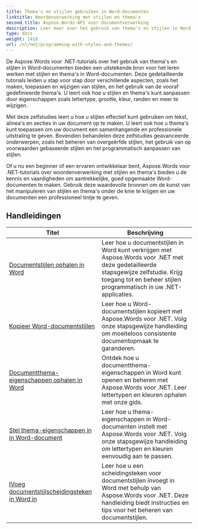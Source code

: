 ```yaml
---
title: Thema's en stijlen gebruiken in Word-documenten
linktitle: Woordenverwerking met stijlen en thema's
second_title: Aspose.Words-API voor documentverwerking
description: Leer meer over het gebruik van thema's en stijlen in Word-documenten met Aspose.Words voor .NET. Leer hoe u stijlen en thema's in uw Word-documenten kunt maken, toepassen en aanpassen met stapsgewijze zelfstudies en C#-codevoorbeelden.
type: docs
weight: 1410
url: /nl/net/programming-with-styles-and-themes/
---
```

De Aspose.Words voor .NET-tutorials over het gebruik van thema's en stijlen in Word-documenten bieden een uitstekende bron voor het leren werken met stijlen en thema's in Word-documenten. Deze gedetailleerde tutorials leiden u stap voor stap door verschillende aspecten, zoals het maken, toepassen en wijzigen van stijlen, en het gebruik van de vooraf gedefinieerde thema's. U leert ook hoe u stijlen en thema's kunt aanpassen door eigenschappen zoals lettertype, grootte, kleur, randen en meer te wijzigen.

Met deze zelfstudies leert u hoe u stijlen effectief kunt gebruiken om tekst, alinea's en secties in uw document op te maken. U leert ook hoe u thema's kunt toepassen om uw document een samenhangende en professionele uitstraling te geven. Bovendien behandelen deze zelfstudies geavanceerde onderwerpen, zoals het beheren van overgeërfde stijlen, het gebruik van op voorwaarden gebaseerde stijlen en het programmatisch aanpassen van stijlen.

Of u nu een beginner of een ervaren ontwikkelaar bent, Aspose.Words voor .NET-tutorials over woordenverwerking met stijlen en thema's bieden u de kennis en vaardigheden om aantrekkelijke, goed opgemaakte Word-documenten te maken. Gebruik deze waardevolle bronnen om de kunst van het manipuleren van stijlen en thema's onder de knie te krijgen en uw documenten een professioneel tintje te geven.

 ## Handleidingen
| Titel | Beschrijving |
| --- | --- |
| [Documentstijlen ophalen in Word](./access-styles/) | Leer hoe u documentstijlen in Word kunt verkrijgen met Aspose.Words voor .NET met deze gedetailleerde stapsgewijze zelfstudie. Krijg toegang tot en beheer stijlen programmatisch in uw .NET-applicaties. |
| [Kopieer Word-documentstijlen](./copy-styles/) | Leer hoe u Word-documentstijlen kopieert met Aspose.Words voor .NET. Volg onze stapsgewijze handleiding om moeiteloos consistente documentopmaak te garanderen. |
| [Documentthema-eigenschappen ophalen in Word](./get-theme-properties/) | Ontdek hoe u documentthema-eigenschappen in Word kunt openen en beheren met Aspose.Words voor .NET. Leer lettertypen en kleuren ophalen met onze gids. |
| [Stel thema-eigenschappen in in Word-document](./set-theme-properties/) | Leer hoe u thema-eigenschappen in Word-documenten instelt met Aspose.Words voor .NET. Volg onze stapsgewijze handleiding om lettertypen en kleuren eenvoudig aan te passen. |
| [IVoeg documentstijlscheidingsteken in Word in](./insert-style-separator/) | Leer hoe u een scheidingsteken voor documentstijlen invoegt in Word met behulp van Aspose.Words voor .NET. Deze handleiding biedt instructies en tips voor het beheren van documentstijlen. |